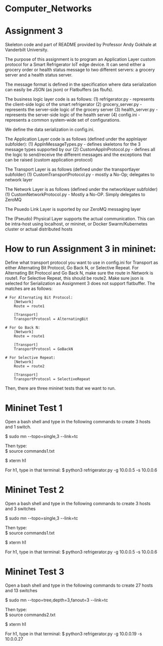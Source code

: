# Computer_Networks
# Assignment 3



Skeleton code and part of README provided by Professor Andy Gokhale at Vanderbilt University.

The purpose of this assignment is to program an Application Layer custom protocol for a Smart Refrigerator IoT edge device. It can send either a grocery order or health status message to two different servers: a grocery server and a health status server. 

The message format is defined in the specification where data serialization can easily be JSON (as json) or Flatbuffers (as fbufs).

The business logic layer code is as follows:
  (1) refrigerator.py - represents the client-side logic of the smart refrigerator
  (2) grocery_server.py - represents the server-side logic of the grocery server
  (3) health_server.py - represents the server-side logic of the health server
  (4) config.ini - represents a common system-wide set of configurations.

We define the data serialization in config.ini.

The Application Layer code is as follows (defined under the applnlayer subfolder):
  (1) ApplnMessageTypes.py - defines skeletons for the 3 message types supported by our
  (2) CustomApplnProtocol.py - defines all the logic to send/receive the different messages and the exceptions that can be raised (custom application protocol)

The Transport Layer is as follows (defined under the transportlayer subfolder)
  (1) CustomTransportProtocol.py - mostly a No-Op; delegates to network layer

The Network Layer is as follows (defined under the networklayer subfolder)
  (1) CustomNetworkProtocol.py - Mostly a No-OP. Simply delegates to ZeroMQ

The Psuedo Link Layer is suported by our ZeroMQ messaging layer

The (Pseudo) Physical Layer supports the actual communication. This can be intra-host using localhost, or mininet, or Docker Swarm/Kubernetes cluster or actual distributed hosts


# How to run Assignment 3 in mininet:
Define what transport protocol you want to use in config.ini for Transport as either Alternating Bit Protocol, Go Back N, or Selective Repeat. For Alternating Bit Protocol and Go Back N, make sure the route in Network is route1. For Selective Repeat, this should be route2. Make sure json is selected for Serialization as Assignment 3 does not support flatbuffer. The matches are as follows:

    # For Alternating Bit Protocol:
        [Network]
        Route = route1
        
        [Transport]
        TransportProtocol = AlternatingBit
        
    # For Go Back N:
        [Network]
        Route = route1
        
        [Transport]
        TransportProtocol = GoBackN
    
    # For Selective Repeat:
        [Network]
        Route = route2
        
        [Transport]
        TransportProtocol = SelectiveRepeat
        

Then, there are three mininet tests that we want to run. 

# Mininet Test 1
Open a bash shell and type in the following commands to create 3 hosts and 1 switch.

$ sudo mn --topo=single,3 --link=tc

Then type:\
$ source commands1.txt

$ xterm h1


For h1, type in that terminal:
$ python3 refrigerator.py -g 10.0.0.5 -s 10.0.0.6

# Mininet Test 2
Open a bash shell and type in the following commands to create 3 hosts and 3 switches


$ sudo mn --topo=single,3 --link=tc

Then type:\
$ source commands1.txt 

$ xterm h1


For h1, type in that terminal:
$ python3 refrigerator.py -g 10.0.0.5 -s 10.0.0.6

# Mininet Test 3
Open a bash shell and type in the following commands to create 27 hosts and 13 switches

$ sudo mn --topo=tree,depth=3,fanout=3 --link=tc

Then type:\
$ source commands2.txt

$ xterm h1


For h1, type in that terminal:
$ python3 refrigerator.py -g 10.0.0.19 -s 10.0.0.27

